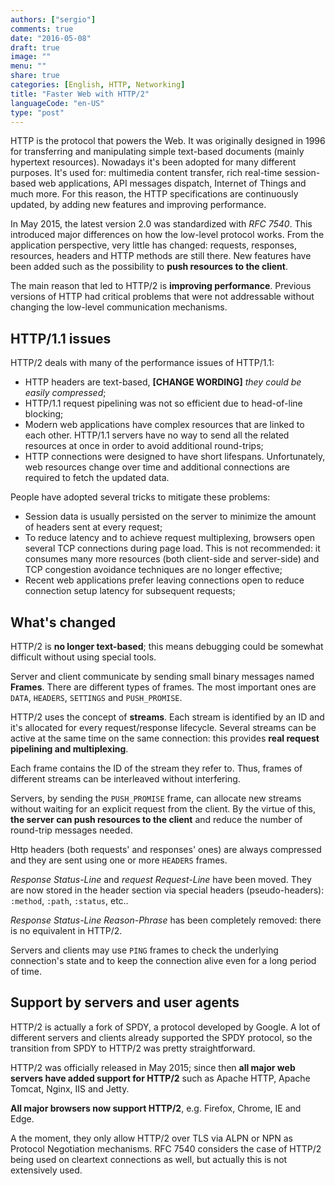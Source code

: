 ```yaml
---
authors: ["sergio"]
comments: true
date: "2016-05-08"
draft: true
image: ""
menu: ""
share: true
categories: [English, HTTP, Networking]
title: "Faster Web with HTTP/2"
languageCode: "en-US"
type: "post"
---
```


HTTP is the protocol that powers the Web. It was originally designed in 1996 for transferring and manipulating simple text-based documents (mainly hypertext resources).
Nowadays it's been adopted for many different purposes. It's used for: multimedia content transfer, rich real-time session-based web applications, API messages dispatch, Internet of Things and much more.
For this reason, the HTTP specifications are continuously updated, by adding new features and improving performance.

In May 2015, the latest version 2.0 was standardized with *RFC 7540*.
This introduced major differences on how the low-level protocol works.
From the application perspective, very little has changed: requests, responses, resources, headers and HTTP methods are still there.
New features have been added such as the possibility to **push resources to the client**.

The main reason that led to HTTP/2 is **improving performance**.
Previous versions of HTTP had critical problems that were not addressable without changing the low-level communication mechanisms.

## HTTP/1.1 issues
HTTP/2 deals with many of the performance issues of HTTP/1.1:

* HTTP headers are text-based, **[CHANGE WORDING]** *they could be easily compressed*;
* HTTP/1.1 request pipelining was not so efficient due to head-of-line blocking;
* Modern web applications have complex resources that are linked to each other. HTTP/1.1 servers have no way to send all the related resources at once in order to avoid additional round-trips;
* HTTP connections were designed to have short lifespans. Unfortunately, web resources change over time and additional connections are required to fetch the updated data.

People have adopted several tricks to mitigate these problems:

* Session data is usually persisted on the server to minimize the amount of headers sent at every request;
* To reduce latency and to achieve request multiplexing, browsers open several TCP connections during page load. This is not recommended: it consumes many more resources (both client-side and server-side) and TCP congestion avoidance techniques are no longer effective;
* Recent web applications prefer leaving connections open to reduce connection setup latency for subsequent requests;

## What's changed
HTTP/2 is **no longer text-based**; this means debugging could be somewhat difficult without using special tools.

Server and client communicate by sending small binary messages named **Frames**.
There are different types of frames. The most important ones are `DATA`, `HEADERS`, `SETTINGS` and `PUSH_PROMISE`.

HTTP/2 uses the concept of **streams**. Each stream is identified by an ID and it's allocated for every request/response lifecycle.
Several streams can be active at the same time on the same connection: this provides **real request pipelining and multiplexing**.

Each frame contains the ID of the stream they refer to. Thus, frames of different streams can be interleaved without interfering.

Servers, by sending the `PUSH_PROMISE` frame, can allocate new streams without waiting for an explicit request from the client. By the virtue of this, **the server can push resources to the client** and reduce the number of round-trip messages needed.

Http headers (both requests' and responses' ones) are always compressed and they are sent using one or more `HEADERS` frames.

*Response Status-Line* and *request Request-Line* have been moved. They are now stored in the header section via special headers (pseudo-headers): `:method`, `:path`, `:status`, etc..

*Response Status-Line Reason-Phrase* has been completely removed: there is no equivalent in HTTP/2.

Servers and clients may use `PING` frames to check the underlying connection's state and to keep the connection alive even for a long period of time.

## Support by servers and user agents
HTTP/2 is actually a fork of SPDY, a protocol developed by Google.
A lot of different servers and clients already supported the SPDY protocol, so the transition from SPDY to HTTP/2 was pretty straightforward.

HTTP/2 was officially released in May 2015; since then **all major web servers have added support for HTTP/2** such as Apache HTTP, Apache Tomcat, Nginx, IIS and Jetty.

**All major browsers now support HTTP/2**, e.g. Firefox, Chrome, IE and Edge.

A the moment, they only allow HTTP/2 over TLS via ALPN or NPN as Protocol Negotiation mechanisms.
RFC 7540 considers the case of HTTP/2 being used on cleartext connections as well, but actually this is not extensively used.
